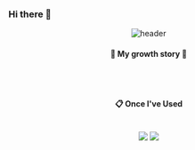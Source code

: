 ### Hi there 👋
<div align="center">
  
  ![header](https://capsule-render.vercel.app/api?type=Waving&color=ff7f7f&text=Welcome%to%my%Github!)

#### :sparkling_heart: My growth story :sparkling_heart:
  
 <br/>
 <br/>
  
####  :clipboard: Once I've Used 
  
 <br/>
  
<img src="https://img.shields.io/badge/RStudio-75AADB?style=for-the-badge&logo=RStudio&logoColor=white">
<img src="https://img.shields.io/badge/Python-3776AB?style=for-the-badge&logo=Python&logoColor=white">
 
   <br/>
   <br/>
 


<!--
**wjdals0626/wjdals0626** is a ✨ _special_ ✨ repository because its `README.md` (this file) appears on your GitHub profile.

Here are some ideas to get you started:

- 🔭 I’m currently working on ...
- 🌱 I’m currently learning ...
- 👯 I’m looking to collaborate on ...
- 🤔 I’m looking for help with ...
- 💬 Ask me about ...
- 📫 How to reach me: ...
- 😄 Pronouns: ...
- ⚡ Fun fact: ...
-->
